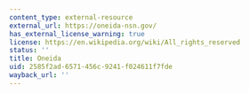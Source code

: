 ```yaml
---
content_type: external-resource
external_url: https://oneida-nsn.gov/
has_external_license_warning: true
license: https://en.wikipedia.org/wiki/All_rights_reserved
status: ''
title: Oneida
uid: 2585f2ad-6571-456c-9241-f024611f7fde
wayback_url: ''
---
```

